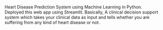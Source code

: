 Heart Disease Prediction System using Machine Learning in Python. Deployed this web app using Streamlit.
Basically, A clinical decision support system  which takes your clinical data as input and tells whether you are suffering from any kind of heart disease or not.
